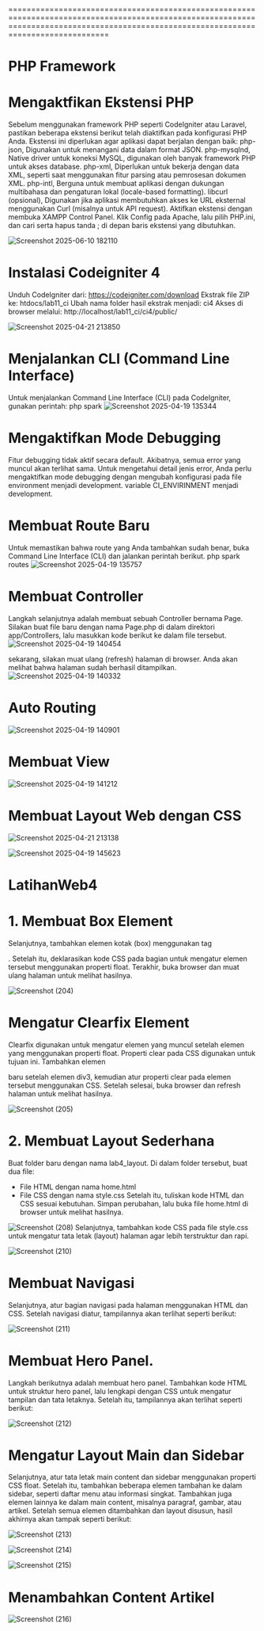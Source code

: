 ========================================================================================================================================================================================
# PHP Framework
# Mengaktfikan Ekstensi PHP
Sebelum menggunakan framework PHP seperti CodeIgniter atau Laravel, pastikan beberapa ekstensi berikut telah diaktifkan pada konfigurasi PHP Anda. Ekstensi ini diperlukan agar aplikasi dapat berjalan dengan baik:
php-json, Digunakan untuk menangani data dalam format JSON.
php-mysqlnd, Native driver untuk koneksi MySQL, digunakan oleh banyak framework PHP untuk akses database.
php-xml, Diperlukan untuk bekerja dengan data XML, seperti saat menggunakan fitur parsing atau pemrosesan dokumen XML.
php-intl, Berguna untuk membuat aplikasi dengan dukungan multibahasa dan pengaturan lokal (locale-based formatting).
libcurl (opsional), Digunakan jika aplikasi membutuhkan akses ke URL eksternal menggunakan Curl (misalnya untuk API request).
Aktifkan ekstensi dengan membuka XAMPP Control Panel. Klik Config pada Apache, lalu pilih PHP.ini, dan cari serta hapus tanda ; di depan baris ekstensi yang dibutuhkan.

![Screenshot 2025-06-10 182110](https://github.com/user-attachments/assets/dac4c523-9016-4e8d-92de-7125e0921a98)


# Instalasi Codeigniter 4
Unduh CodeIgniter dari:
https://codeigniter.com/download
Ekstrak file ZIP ke:
htdocs/lab11_ci
Ubah nama folder hasil ekstrak menjadi:
ci4
Akses di browser melalui:
http://localhost/lab11_ci/ci4/public/

![Screenshot 2025-04-21 213850](https://github.com/user-attachments/assets/a4027cce-de68-432d-85d9-a04697ff6b13)

# Menjalankan CLI (Command Line Interface)
Untuk menjalankan Command Line Interface (CLI) pada CodeIgniter, gunakan perintah: php spark
![Screenshot 2025-04-19 135344](https://github.com/user-attachments/assets/79a5ad72-02b6-4dd7-b0a4-200fad2f3e9b)

# Mengaktifkan Mode Debugging
Fitur debugging tidak aktif secara default. Akibatnya, semua error yang muncul akan terlihat sama. Untuk mengetahui detail jenis error, Anda perlu mengaktifkan mode debugging dengan mengubah konfigurasi pada file environment menjadi development.
variable CI_ENVIRINMENT menjadi development.

# Membuat Route Baru
Untuk memastikan bahwa route yang Anda tambahkan sudah benar, buka Command Line Interface (CLI) dan jalankan perintah berikut.
php spark routes
![Screenshot 2025-04-19 135757](https://github.com/user-attachments/assets/1cd657bf-51d2-47e0-8936-88de8186eb84)

# Membuat Controller
Langkah selanjutnya adalah membuat sebuah Controller bernama Page. Silakan buat file baru dengan nama Page.php di dalam direktori app/Controllers, lalu masukkan kode berikut ke dalam file tersebut.
![Screenshot 2025-04-19 140454](https://github.com/user-attachments/assets/c54ee357-bf07-418f-80dd-2364a3e97270)

sekarang, silakan muat ulang (refresh) halaman di browser. Anda akan melihat bahwa halaman sudah berhasil ditampilkan.
![Screenshot 2025-04-19 140332](https://github.com/user-attachments/assets/51b7f364-4bee-4026-a970-c73327a23b89)

# Auto Routing
![Screenshot 2025-04-19 140901](https://github.com/user-attachments/assets/46320100-4876-4aa6-ad23-5a086c83a645)

# Membuat View 
![Screenshot 2025-04-19 141212](https://github.com/user-attachments/assets/32be86c9-6276-4a4f-ab6f-5ffba35cc19c)

# Membuat Layout Web dengan CSS
![Screenshot 2025-04-21 213138](https://github.com/user-attachments/assets/5ebe12b7-1d81-45d8-a98f-f8585449d139)

![Screenshot 2025-04-19 145623](https://github.com/user-attachments/assets/a5864c6c-9738-486b-8015-84eb5bf22876)

# LatihanWeb4
# 1. Membuat Box Element
Selanjutnya, tambahkan elemen kotak (box) menggunakan tag <div>.
Setelah itu, deklarasikan kode CSS pada bagian <head> untuk mengatur elemen tersebut menggunakan properti float.
Terakhir, buka browser dan muat ulang halaman untuk melihat hasilnya.

![Screenshot (204)](https://github.com/user-attachments/assets/1db9fd8a-9aff-470c-8806-aa957219e4ad)
# Mengatur Clearfix Element
Clearfix digunakan untuk mengatur elemen yang muncul setelah elemen yang menggunakan properti float. Properti clear pada CSS digunakan untuk tujuan ini.
Tambahkan elemen <div> baru setelah elemen div3, kemudian atur properti clear pada elemen tersebut menggunakan CSS.
Setelah selesai, buka browser dan refresh halaman untuk melihat hasilnya.

![Screenshot (205)](https://github.com/user-attachments/assets/6b8af866-fd91-4612-8d88-f1eef7d55f2a)
# 2. Membuat Layout Sederhana
Buat folder baru dengan nama lab4_layout.
Di dalam folder tersebut, buat dua file:
- File HTML dengan nama home.html
- File CSS dengan nama style.css
Setelah itu, tuliskan kode HTML dan CSS sesuai kebutuhan. Simpan perubahan, lalu buka file home.html di browser untuk melihat hasilnya.

![Screenshot (208)](https://github.com/user-attachments/assets/3677d130-27e3-418a-a3fc-17c8884660a7)
Selanjutnya, tambahkan kode CSS pada file style.css untuk mengatur tata letak (layout) halaman agar lebih terstruktur dan rapi.

![Screenshot (210)](https://github.com/user-attachments/assets/4783f387-6eea-46d0-8e99-089ddec89fa7)
# Membuat Navigasi
Selanjutnya, atur bagian navigasi pada halaman menggunakan HTML dan CSS.
Setelah navigasi diatur, tampilannya akan terlihat seperti berikut:

![Screenshot (211)](https://github.com/user-attachments/assets/ef133b91-6a01-45cd-9582-105d8e57cfad)
# Membuat Hero Panel.
Langkah berikutnya adalah membuat hero panel.
Tambahkan kode HTML untuk struktur hero panel, lalu lengkapi dengan CSS untuk mengatur tampilan dan tata letaknya.
Setelah itu, tampilannya akan terlihat seperti berikut:

![Screenshot (212)](https://github.com/user-attachments/assets/bf77dc2b-1116-4143-a389-d4d3275b6b30)
# Mengatur Layout Main dan Sidebar
Selanjutnya, atur tata letak main content dan sidebar menggunakan properti CSS float.
Setelah itu, tambahkan beberapa elemen tambahan ke dalam sidebar, seperti daftar menu atau informasi singkat.
Tambahkan juga elemen lainnya ke dalam main content, misalnya paragraf, gambar, atau artikel.
Setelah semua elemen ditambahkan dan layout disusun, hasil akhirnya akan tampak seperti berikut:

![Screenshot (213)](https://github.com/user-attachments/assets/02501a66-4b07-450f-a944-3a4dd937c20a)

![Screenshot (214)](https://github.com/user-attachments/assets/d33b8158-8e8b-47a0-9d80-ebde60c6ab58)

![Screenshot (215)](https://github.com/user-attachments/assets/25928830-cef1-4b1b-8745-51b42cec47ad)

# Menambahkan Content Artikel
![Screenshot (216)](https://github.com/user-attachments/assets/2ebf2325-9f54-445c-85ae-52a67614aae7)

